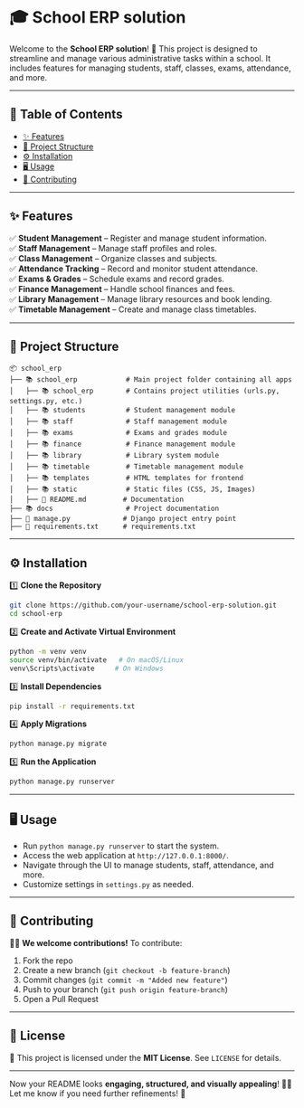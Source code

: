 # 🎓 **School ERP solution**  

Welcome to the **School ERP solution**! 🚀 This project is designed to streamline and manage various administrative tasks within a school. It includes features for managing students, staff, classes, exams, attendance, and more.  

---

## 📌 **Table of Contents**  

- [✨ Features](#-features)  
- [📎 Project Structure](#-project-structure)  
- [⚙️ Installation](#-installation)  
- [🖥️ Usage](#-usage)  
- [🤝 Contributing](#-contributing)  
  

---

## ✨ **Features**  

✅ **Student Management** – Register and manage student information.  
✅ **Staff Management** – Manage staff profiles and roles.  
✅ **Class Management** – Organize classes and subjects.  
✅ **Attendance Tracking** – Record and monitor student attendance.  
✅ **Exams & Grades** – Schedule exams and record grades.  
✅ **Finance Management** – Handle school finances and fees.  
✅ **Library Management** – Manage library resources and book lending.  
✅ **Timetable Management** – Create and manage class timetables.  

---

## 📎 **Project Structure**  

```
📦 school_erp
├── 📚 school_erp            # Main project folder containing all apps   
│   ├── 📚 school_erp        # Contains project utilities (urls.py, settings.py, etc.)  
│   ├── 📚 students          # Student management module  
│   ├── 📚 staff             # Staff management module  
│   ├── 📚 exams             # Exams and grades module  
│   ├── 📚 finance           # Finance management module  
│   ├── 📚 library           # Library system module  
│   ├── 📚 timetable         # Timetable management module  
│   ├── 📚 templates         # HTML templates for frontend  
│   ├── 📚 static            # Static files (CSS, JS, Images)  
│   ├── 📄 README.md         # Documentation  
├── 📚 docs                  # Project documentation
├── 📄 manage.py             # Django project entry point
├── 📄 requirements.txt      # requirements.txt   
```

---

## ⚙️ **Installation**  

1️⃣ **Clone the Repository**  
```bash
git clone https://github.com/your-username/school-erp-solution.git
cd school-erp
```
  
2️⃣ **Create and Activate Virtual Environment**  
```bash
python -m venv venv
source venv/bin/activate   # On macOS/Linux
venv\Scripts\activate     # On Windows
```

3️⃣ **Install Dependencies**  
```bash
pip install -r requirements.txt
```

4️⃣ **Apply Migrations**  
```bash
python manage.py migrate
```

5️⃣ **Run the Application**  
```bash
python manage.py runserver
```

---

## 🖥️ **Usage**  

- Run `python manage.py runserver` to start the system.  
- Access the web application at `http://127.0.0.1:8000/`.  
- Navigate through the UI to manage students, staff, attendance, and more.  
- Customize settings in `settings.py` as needed.  

---

## 🤝 **Contributing**  

👨‍💻 **We welcome contributions!** To contribute:  
1. Fork the repo  
2. Create a new branch (`git checkout -b feature-branch`)  
3. Commit changes (`git commit -m "Added new feature"`)  
4. Push to your branch (`git push origin feature-branch`)  
5. Open a Pull Request  

---

## 📝 **License**  

📝 This project is licensed under the **MIT License**. See `LICENSE` for details.  

---  

Now your README looks **engaging, structured, and visually appealing**! 🎨🔥 Let me know if you need further refinements! 🚀
